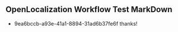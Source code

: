 ## OpenLocalization Workflow Test MarkDown

* 9ea6bccb-a93e-41a1-8894-31ad6b37fe6f 
thanks!



<!--HONumber=Jan16_HO4-->
